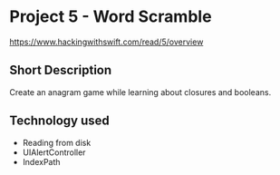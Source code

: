 # Project 5 - Word Scramble
https://www.hackingwithswift.com/read/5/overview

## Short Description
Create an anagram game while learning about closures and booleans.

## Technology used
- Reading from disk
- UIAlertController
- IndexPath
